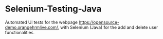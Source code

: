# Selenium-Testing-Java

Automated UI tests for the webpage https://opensource-demo.orangehrmlive.com/, with Selenium (Java) for the add and delete user functionalities.
